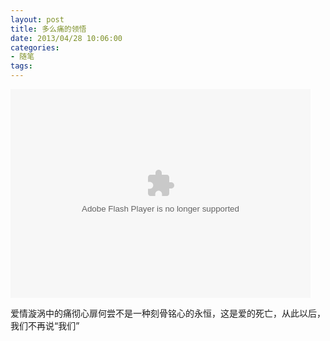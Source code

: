 ```yaml
---
layout: post
title: 多么痛的领悟
date: 2013/04/28 10:06:00
categories: 
- 随笔
tags: 
---
```


<embed src="http://player.yinyuetai.com/video/player/571543/v_9620425.swf" quality="high" width="480" height="334" align="middle"  allowScriptAccess="sameDomain" allowfullscreen="true" type="application/x-shockwave-flash">
</embed> 

爱情漩涡中的痛彻心扉何尝不是一种刻骨铭心的永恒，这是爱的死亡，从此以后，我们不再说“我们”
